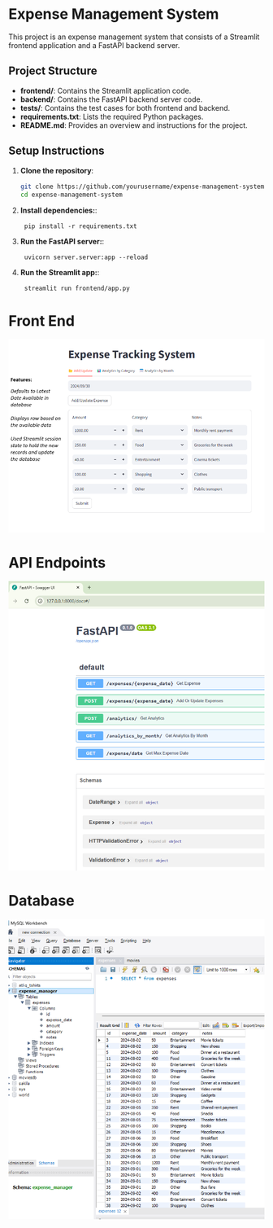 # Expense Management System

This project is an expense management system that consists of a Streamlit frontend application and a FastAPI backend server.


## Project Structure

- **frontend/**: Contains the Streamlit application code.
- **backend/**: Contains the FastAPI backend server code.
- **tests/**: Contains the test cases for both frontend and backend.
- **requirements.txt**: Lists the required Python packages.
- **README.md**: Provides an overview and instructions for the project.


## Setup Instructions

1. **Clone the repository**:
   ```bash
   git clone https://github.com/yourusername/expense-management-system.git
   cd expense-management-system
   ```
1. **Install dependencies:**:   
   ```commandline
    pip install -r requirements.txt
   ```
1. **Run the FastAPI server:**:   
   ```commandline
    uvicorn server.server:app --reload
   ```
1. **Run the Streamlit app:**:   
   ```commandline
    streamlit run frontend/app.py
   ```
# Front End
![image](https://github.com/NisantaNayak/project_expense_tracking/blob/main/Frontend.png)

# API Endpoints
![image](https://github.com/NisantaNayak/project_expense_tracking/blob/main/Fast%20API.png)

# Database
![image](https://github.com/NisantaNayak/project_expense_tracking/blob/main/mysql-Expensense%20DB.png)





